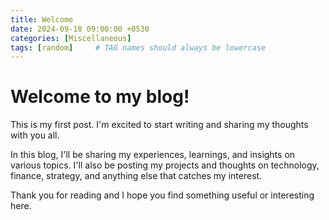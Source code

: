 ```yaml
---
title: Welcome
date: 2024-09-18 09:00:00 +0530
categories: [Miscellaneous]
tags: [random]     # TAG names should always be lowercase
---
```


# Welcome to my blog!

This is my first post. I'm excited to start writing and sharing my thoughts with you all.

In this blog, I'll be sharing my experiences, learnings, and insights on various topics. I'll also be posting my projects and thoughts on technology, finance, strategy, and anything else that catches my interest.

Thank you for reading and I hope you find something useful or interesting here.
